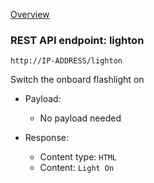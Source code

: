 [Overview](_Overview.md) 

### REST API endpoint: lighton

`http://IP-ADDRESS/lighton`


Switch the onboard flashlight on

- Payload:
    - No payload needed

- Response:
  - Content type: `HTML`
  - Content: `Light On`